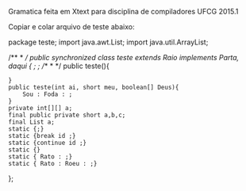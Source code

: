 Gramatica feita em Xtext para disciplina de compiladores UFCG 2015.1


Copiar e colar arquivo de teste abaixo:


package teste;
import java.awt.List;
import java.util.ArrayList;

/**
 * 
 */
public synchronized class teste extends Raio implements Parta, daqui {
    ;
    ;
    /**
     * 
     */
    public teste(){
        
    }
    public teste(int ai, short meu, boolean[] Deus){
        Sou : Foda : ;
    }
    private int[][] a;
    final public private short a,b,c;
    final List a;
    static {;}
    static {break id ;}
    static {continue id ;}
    static {}
    static { Rato : ;}
    static { Rato : Roeu : ;}
};
